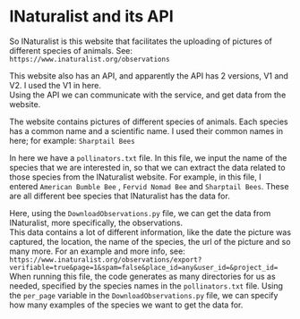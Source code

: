 # INaturalist and its API

So INaturalist is this website that facilitates the uploading of pictures of different species of animals.
See: `https://www.inaturalist.org/observations`

This website also has an API, and apparently the API has 2 versions, V1 and V2. I used the V1 in here.  
Using the API we can communicate with the service, and get data from the website.  

The website contains pictures of different species of animals. Each species has a common name and a scientific name. I used their common names in here; for example: `Sharptail Bees`

In here we have a `pollinators.txt` file. In this file, we input the name of the species that we are interested in, so that we can extract the data related to those species from the INaturalist website.
For example, in this file, I entered `American Bumble Bee` , `Fervid Nomad Bee` and `Sharptail Bees`. These are all different bee species that INaturalist has the data for.


Here, using the `DownloadObservations.py` file, we can get the data from INaturalist, more specifically, the observations.   
This data contains a lot of different information, like the date the picture was captured, the location, the name of the species, the url of the picture and so many more.
For an example and more info, see: `https://www.inaturalist.org/observations/export?verifiable=true&page=1&spam=false&place_id=any&user_id=&project_id=`
When running this file, the code generates as many directories for us as needed, specified by the species names in the `pollinators.txt` file.
Using the `per_page` variable in the `DownloadObservations.py` file, we can specify how many examples of the species we want to get the data for.
